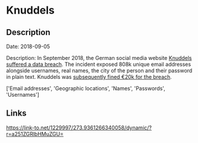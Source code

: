 # Knuddels

## Description

Date: 2018-09-05

Description:
In September 2018, the German social media website <a href="https://forum.knuddels.de/ubbthreads.php?ubb=showflat&Number=2916081" target="_blank" rel="noopener">Knuddels suffered a data breach</a>. The incident exposed 808k unique email addresses alongside usernames, real names, the city of the person and their password in plain text. Knuddels was <a href="https://blog.avira.com/german-flirting-network-gets-fined-20000e-for-leaking-user-information/" target="_blank" rel="noopener">subsequently fined €20k for the breach</a>.


['Email addresses', 'Geographic locations', 'Names', 'Passwords', 'Usernames']

## Links

https://link-to.net/1229997/273.9361266340058/dynamic/?r=a251ZGRlbHMuZGU=